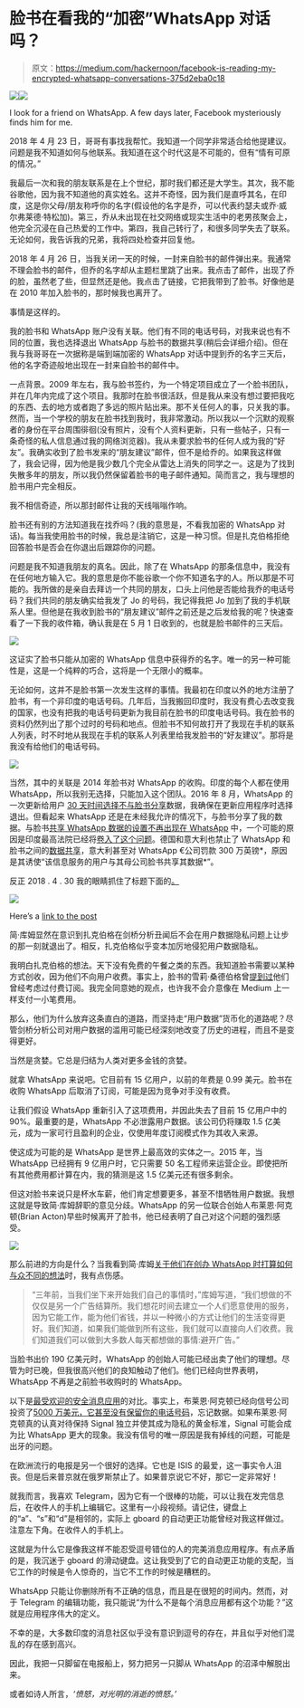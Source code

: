 # 脸书在看我的“加密”WhatsApp 对话吗？

> 原文：<https://medium.com/hackernoon/facebook-is-reading-my-encrypted-whatsapp-conversations-375d2eba0c18>

![](img/562426faa789cfa634b7a7d7168dda37.png)![](img/57effe7c84fbfb69fc2c8a264a3651de.png)

I look for a friend on WhatsApp. A few days later, Facebook mysteriously finds him for me.

2018 年 4 月 23 日，哥哥有事找我帮忙。我知道一个同学非常适合给他提建议。问题是我不知道如何与他联系。我知道在这个时代这是不可能的，但有“情有可原的情况。”

我最后一次和我的朋友联系是在上个世纪，那时我们都还是大学生。其次，我不能谷歌他，因为我不知道他的真实姓名。这并不奇怪，因为我们是直呼其名，在印度，这是你父母/朋友称呼你的名字(假设他的名字是乔，可以代表约瑟夫或乔·威尔弗莱德·特松加)。第三，乔从未出现在社交网络或现实生活中的老男孩聚会上，他完全沉浸在自己热爱的工作中。第四，我自己转行了，和很多同学失去了联系。无论如何，我告诉我的兄弟，我将四处检查并回复他。

2018 年 4 月 26 日，当我关闭一天的时候，一封来自脸书的邮件弹出来。我通常不理会脸书的邮件，但乔的名字却从主题栏里跳了出来。我点击了邮件，出现了乔的脸，虽然老了些，但显然还是他。我点击了链接，它把我带到了脸书。好像他是在 2010 年加入脸书的，那时候我也离开了。

事情是这样的。

我的脸书和 WhatsApp 账户没有关联。他们有不同的电话号码，对我来说也有不同的位置，我也选择退出 WhatsApp 与脸书的数据共享(稍后会详细介绍)。但在我与我哥哥在一次据称是端到端加密的 WhatsApp 对话中提到乔的名字三天后，他的名字奇迹般地出现在一封来自脸书的邮件中。

一点背景。2009 年左右，我与脸书签约，为一个特定项目成立了一个脸书团队，并在几年内完成了这个项目。我那时在脸书很活跃，但是我从来没有想过要把我吃的东西、去的地方或者跑了多远的照片贴出来。那不关任何人的事，只关我的事。然而，当一个学校的朋友在脸书找到我时，我非常激动。所以我以一个沉默的观察者的身份在平台周围徘徊(没有照片，没有个人资料更新，只有一些帖子，只有一条奇怪的私人信息通过我的网络浏览器)。我从未要求脸书的任何人成为我的“好友”。我确实收到了脸书发来的“朋友建议”邮件，但不是给乔的。如果我这样做了，我会记得，因为他是我少数几个完全从雷达上消失的同学之一。这是为了找到失散多年的朋友，所以我仍然保留着脸书的电子邮件通知。简而言之，我与理想的脸书用户完全相反。

我不相信奇迹，所以那封邮件让我的天线嗡嗡作响。

脸书还有别的方法知道我在找乔吗？(我的意思是，不看我加密的 WhatsApp 对话)。每当我使用脸书的时候，我总是注销它，这是一种习惯。但是扎克伯格拒绝回答脸书是否会在你退出后跟踪你的问题。

问题是我不知道我朋友的真名。因此，除了在 WhatsApp 的那条信息中，我没有在任何地方输入它。我的意思是你不能谷歌一个你不知道名字的人。所以那是不可能的。我所做的是亲自去拜访一个共同的朋友，口头上问他是否能给我乔的电话号码？我们共同的朋友确实给我发了 Jo 的号码，我记得我把 Jo 加到了我的手机联系人里。但他是在我收到脸书的“朋友建议”邮件之前还是之后发给我的呢？快速查看了一下我的收件箱，确认我是在 5 月 1 日收到的，也就是脸书邮件的三天后。

![](img/392954a87991ab7415ba380513a71976.png)

这证实了脸书只能从加密的 WhatsApp 信息中获得乔的名字。唯一的另一种可能性是，这是一个纯粹的巧合，这将是一个无限小的概率。

无论如何，这并不是脸书第一次发生这样的事情。我最初在印度以外的地方注册了脸书，有一个非印度的电话号码。几年后，当我搬回印度时，我没有费心去改变我的国家，也没有把我的电话号码更新为我目前在脸书的印度电话号码。我在脸书的资料仍然列出了那个过时的号码和地点。但脸书不知何故打开了我现在手机的联系人列表，时不时地从我现在手机的联系人列表里给我发脸书的“好友建议”。那将是我没有给他们的电话号码。

![](img/a32ceaeba11b60fd57f53f0c791db475.png)

当然，其中的关联是 2014 年脸书对 WhatsApp 的收购。印度的每个人都在使用 WhatsApp，所以我别无选择，只能加入这个团队。2016 年 8 月，WhatsApp 的一次更新给用户 [30 天时间选择不与脸书分享](https://www.theguardian.com/commentisfree/2016/sep/18/whatsapp-nudge-to-share-data-with-facebook)数据，我确保在更新应用程序时选择退出。但看起来 WhatsApp 还是在未经我允许的情况下，与脸书分享了我的数据。与脸书[共享 WhatsApp 数据的设置不再出现在 WhatsApp](https://www.deccanchronicle.com/technology/mobiles-and-tabs/260916/whatsapp-removes-option-for-sharing-information-with-facebook.html) 中，一个可能的原因是印度最高法院已经将[卷入了这个问题](https://economictimes.indiatimes.com/tech/internet/supreme-court-refers-whatsapp-privacy-policy-matter-to-constitution-bench/articleshow/58024966.cms)。德国和意大利也禁止了 WhatsApp 和脸书之间的[数据共享](https://www.independent.co.uk/life-style/gadgets-and-tech/news/whatsapp-facebook-data-sharing-update-ads-germany-hamburg-banned-a7332606.html)，意大利甚至对 WhatsApp €公司罚款 300 万英镑*，原因是其诱使“该信息服务的用户与其母公司脸书共享其数据*”。

反正 2018 . 4 . 30 我的眼睛抓住了标题下面的[。](https://www.theverge.com/2018/4/30/17304792/whatsapp-jan-koum-facebook-data-privacy-encryption)

![](img/cdf3e3a1135dce1c3e0e856f1ff276c8.png)

Here’s a [link to the post](https://www.theverge.com/2018/4/30/17304792/whatsapp-jan-koum-facebook-data-privacy-encryption)

简·库姆显然在意识到扎克伯格在剑桥分析丑闻后不会在用户数据隐私问题上让步的那一刻就退出了。相反，扎克伯格似乎变本加厉地侵犯用户数据隐私。

我明白扎克伯格的想法。天下没有免费的午餐之类的东西。我知道脸书需要以某种方式创收，因为他们不向用户收费。事实上，脸书的雪莉·桑德伯格曾[提到过](https://www.engadget.com/2018/04/25/facebook-considering-paid-subscriptions/)他们曾经考虑过付费订阅。我完全同意她的观点，也许我不会介意像在 Medium 上一样支付一小笔费用。

那么，他们为什么放弃这条直白的道路，而坚持走“用户数据”货币化的道路呢？尽管剑桥分析公司对用户数据的滥用可能已经深刻地改变了历史的进程，而且不是变得更好。

当然是贪婪。它总是归结为人类对更多金钱的贪婪。

就拿 WhatsApp 来说吧。它目前有 15 亿用户，以前的年费是 0.99 美元。脸书在收购 WhatsApp 后取消了订阅，可能是因为竞争对手没有收费。

让我们假设 WhatsApp 重新引入了这项费用，并因此失去了目前 15 亿用户中的 90%。最重要的是，WhatsApp 不必泄露用户数据。该公司仍将赚取 1.5 亿美元，成为一家可行且盈利的企业，仅使用年度订阅模式作为其收入来源。

使这成为可能的是 WhatsApp 是世界上最高效的实体之一。2015 年，当 WhatsApp 已经拥有 9 亿用户时，它只需要 50 名工程师来运营企业。即使把所有其他费用都计算在内，我的猜测是这 1.5 亿美元还有很多剩余。

但这对脸书来说只是杯水车薪，他们肯定想要更多，甚至不惜牺牲用户数据。我想这就是导致简·库姆辞职的意见分歧。WhatsApp 的另一位联合创始人布莱恩·阿克顿(Brian Acton)早些时候离开了脸书，他已经表明了自己对这个问题的强烈感受。

![](img/5873d63e552a6ef0ca3fe69d24f312bd.png)

那么前进的方向是什么？当我看到简·库姆[关于他们在创办 WhatsApp 时打算如何与众不同的想法](https://www.theguardian.com/commentisfree/2016/sep/18/whatsapp-nudge-to-share-data-with-facebook)时，我有点伤感。

> “三年前，当我们坐下来开始我们自己的事情时，”库姆写道，“我们想做的不仅仅是另一个广告结算所。我们想花时间去建立一个人们愿意使用的服务，因为它能工作，能为他们省钱，并以一种微小的方式让他们的生活变得更好。我们知道，如果我们能做到所有这些，我们就可以直接向人们收费。我们知道我们可以做到大多数人每天都想做的事情:避开广告。”

当脸书出价 190 亿美元时，WhatsApp 的创始人可能已经出卖了他们的理想。尽管为时已晚，但我很高兴他们的良知触动了他们。他们已经向世界表明，WhatsApp 不再是之前脸书收购时的 WhatsApp。

以下是[最受欢迎的安全消息应用](http://fortune.com/2017/01/17/most-popular-secure-apps/)的对比。事实上，布莱恩·阿克顿已经向信号公司投资了[5000 万美元，它甚至没有](https://www.wired.com/story/signal-foundation-whatsapp-brian-acton/)[保留你的电话号码](https://lifehacker.com/how-to-use-signal-without-revealing-your-private-phone-1818996580)，忘记数据。如果布莱恩·阿克顿真的认真对待保持 Signal 独立并使其成为隐私的黄金标准，Signal 可能会成为比 WhatsApp 更大的现象。我没有信号的唯一原因是我有掉线的问题，可能是出牙的问题。

在欧洲流行的电报是另一个很好的选择。它也是 ISIS 的最爱，这一事实令人沮丧。但是后来普京就在俄罗斯禁止了。如果普京说它不好，那它一定非常好！

就我而言，我喜欢 Telegram，因为它有一个很棒的功能，可以让我在发完信息后，在收件人的手机上编辑它。这里有一小段视频。请记住，键盘上的“a”、“s”和“d”是相邻的，实际上 gboard 的自动更正功能曾经对我这样做过。注意左下角。在收件人的手机上。

这就是为什么它是像我这样不能忍受逗号错位的人的完美消息应用程序。有点矛盾的是，我沉迷于 gboard 的滑动键盘。这让我受到了它的自动更正功能的支配，当它工作的时候是令人惊奇的，当它不工作的时候是糟糕的。

WhatsApp 只能让你删除所有不正确的信息，而且是在很短的时间内。然而，对于 Telegram 的编辑功能，我只能说“为什么不是每个消息应用都有这个功能？”这就是应用程序伟大的定义。

不幸的是，大多数印度的消息社区似乎没有意识到逗号的存在，并且似乎对他们混乱的存在感到高兴。

因此，我把一只脚留在电报船上，努力把另一只脚从 WhatsApp 的沼泽中解脱出来。

或者如诗人所言，*‘愤怒，对光明的消逝的愤怒。’*